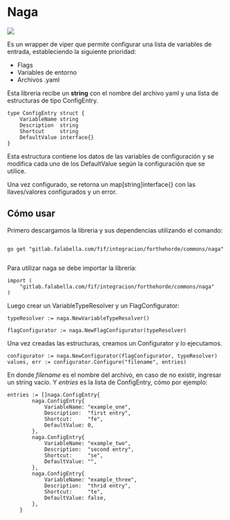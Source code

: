# Naga

![](https://www.ecured.cu/images/thumb/0/0f/Lady_vashj-wow.jpg/260px-Lady_vashj-wow.jpg)

Es un wrapper de viper que permite configurar una lista de variables de entrada, estableciendo la siguiente prioridad:

*  Flags
*  Variables de entorno
*  Archivos .yaml

Esta libreria recibe un **string** con el nombre del archivo yaml y una lista de estructuras de tipo ConfigEntry.

```
type ConfigEntry struct {
    VariableName string
    Description  string
    Shortcut     string
    DefaultValue interface{}
}
```

Esta estructura contiene los datos de las variables de configuración y se modifica cada uno de los DefaultValue según la configuración que se utilice. 

Una vez configurado, se retorna un map[string]interface{} con las llaves/valores configurados y un error. 

## Cómo usar

Primero descargamos la libreria y sus dependencias utilizando el comando:


```

go get "gitlab.falabella.com/fif/integracion/forthehorde/commons/naga"


```

Para utilizar naga se debe importar la librería:

```
import (
    "gitlab.falabella.com/fif/integracion/forthehorde/commons/naga"
)

```


Luego crear un VariableTypeResolver y un FlagConfigurator:

```
typeResolver := naga.NewVariableTypeResolver()
```

```
flagConfigurator := naga.NewFlagConfigurator(typeResolver)
```

Una vez creadas las estructuras, creamos un Configurator y lo ejecutamos.

```
configurator := naga.NewConfigurator(flagConfigurator, typeResolver)
values, err := configurator.Configure("filename", entries)
```
En donde *filename* es el nombre del archivo, en caso de no existir, ingresar un string vacío. Y *entries* es la lista de ConfigEntry, cómo por ejemplo:
```
entries := []naga.ConfigEntry{
		naga.ConfigEntry{
			VariableName: "example_one",
			Description:  "first entry",
			Shortcut:     "fe",
			DefaultValue: 0,
		},
		naga.ConfigEntry{
			VariableName: "example_two",
			Description:  "second entry",
			Shortcut:     "se",
			DefaultValue: "",
		},
		naga.ConfigEntry{
			VariableName: "example_three",
			Description:  "thrid entry",
			Shortcut:     "te",
			DefaultValue: false,
		},
	}
```




